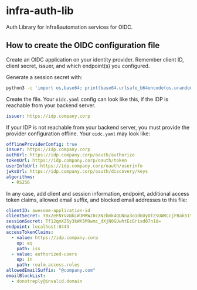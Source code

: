 # infra-auth-lib

Auth Library for infra&amp;automation services for OIDC.

## How to create the OIDC configuration file

Create an OIDC application on your identity provider. Remember client ID, client secret, issuer, and which endpoint(s) you configured.

Generate a session secret with:

```bash
python3 -c 'import os,base64; print(base64.urlsafe_b64encode(os.urandom(32)).decode())'
```

Create the file. Your `oidc.yaml` config can look like this, if the IDP is reachable from your backend server.

```yaml
issuer: https://idp.company.corp
```

If your IDP is not reachable from your backend server, you must provide the provider configuration offline. Your `oidc.yaml` may look like:

```yaml
offlineProviderConfig: true
issuer: https://idp.company.corp
authUrl: https://idp.company.corp/oauth/authorize
tokenUrl: https://idp.company.corp/oauth/token
userInfoUrl: https://idp.company.corp/oauth/userinfo
jwksUrl: https://idp.company.corp/oauth/discovery/keys
algorithms:
  - RS256
```

In any case, add client and session information, endpoint, additional access token claims, allowed email suffix, and blocked email addresses to this file:

```yaml
clientID: awesome-application-id
clientSecret: Y0xZeFNYVVNkLWJMRWJ0cXNzbmk4QUNna3o1dGUyOTZsUWRCcjFBak51Yz0K
sessionSecret: Tf12qmXZ5y3kWK5M9wmc_dXjN0GUwhtEcErixd07n1U=
endpoint: localhost:8443
accessTokenClaims:
  - value: https://idp.company.corp
    op: eq
    path: iss
  - value: authorized-users
    op: in
    path: realm_access.roles
allowedEmailSuffix: "@company.com"
emailBlockList:
  - donotreply@invalid.domain
```
